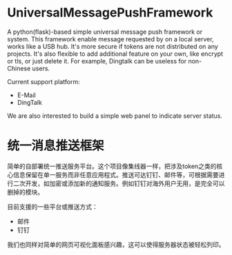 # UniversalMessagePushFramework
A python(flask)-based simple universal message push framework or system. This framework enable message requested by on a local server, works like a USB hub. It's more secure if tokens are not distributed on any projects. It's also flexible to add additional feature on your own, like encrypt or tls, or just delete it. For example, Dingtalk can be useless for non-Chinese users.


Current support platform:

 - E-Mail
 - DingTalk

We are also interested to build a simple web panel to indicate server status.

# 统一消息推送框架

简单的自部署统一推送服务平台。这个项目像集线器一样，把涉及token之类的核心信息保留在单一服务而非任意应用程式。推送可达钉钉、邮件等，可根据需要进行二次开发，如加密或添加新的通知服务。例如钉钉对海外用户无用，是完全可以删掉的模块。

目前支援的一些平台或推送方式：

- 邮件
- 钉钉

我们也同样对简单的网页可视化面板感兴趣，这可以使得服务器状态被轻松列印。
